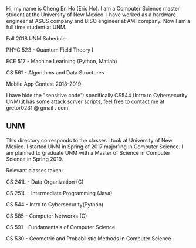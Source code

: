 Hi, my name is Cheng En Ho (Eric Ho). I am a Computer Science master student at the University of New Mexico. I have worked as a hardware engineer at ASUS company and BISO engineer at AMI company. Now I am a full time student at UNM.

Fall 2018 UNM Schedule:


PHYC 523 - Quantum Field Theory I 

ECE 517 - Machine Learining (Python, Matlab)

CS 561 - Algorithms and Data Structures 

Mobile App Contest 2018-2019



I have hide the "sensitive code": specifically CS544 (Intro to Cybersecurity UNM),it has some attack scrver scripts, feel free to contact me at gretor0231 @ gmail . com

## UNM ##
This directory corresponds to the classes I took at University of New Mexico. I started UNM in Spring of 2017 major'ing in Computer Science. I am planned to graduate UNM with a Master of Science in Computer Science in Spring 2019.

Relevant classes taken:


CS 241L - Data Organization (C)

CS 251L - Intermediate Programming (Java)

CS 544  - Intro to Cybersecurity(Python)

CS 585  - Computer Networks (C)

CS 591  - Fundamentals of Computer Science

CS 530  - Geometric and Probabilistic Methods in Computer Science




